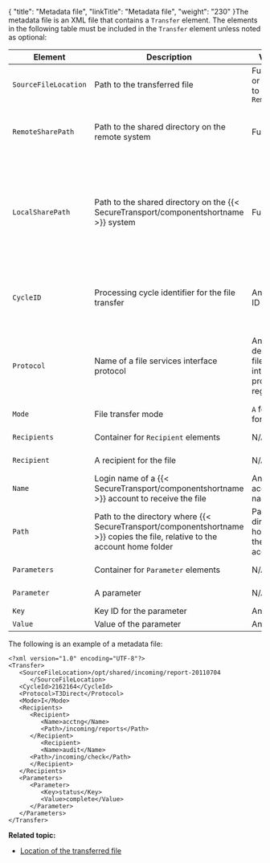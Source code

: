 {
    "title": "Metadata file",
    "linkTitle": "Metadata file",
    "weight": "230"
}The metadata file is an XML file that contains a `Transfer` element. The elements in the following table must be included in the `Transfer` element unless noted as optional:

<table>
   <thead>
      <tr>
<th class="HeadE-Column1-Header1">Element         </th>
<th class="HeadE-Column1-Header1">Description         </th>
<th class="HeadE-Column1-Header1">Valid values         </th>
<th class="HeadD-Column1-Header1">Notes         </th>
      </tr>
   </thead>
   <tbody>
      <tr>
         <td><code>SourceFileLocation</code>         </td>
         <td>Path to the transferred file         </td>
         <td>Full path name or path relative to <code>RemoteSharePath</code>         </td>
         <td>See <a href="../c_st_location_of_transferred_file#FileServicesInterfaceTransfers_2548184958_1062250" class="MCXref xref">Location of the transferred file</a>.         </td>
      </tr>
      <tr>
         <td><code>RemoteSharePath</code>         </td>
         <td>Path to the shared directory on the remote system         </td>
         <td>Full path name         </td>
         <td>Optional. {{< SecureTransport/componentshortname  >}} uses this to determine the location of the transferred file. See <a href="../c_st_location_of_transferred_file#FileServicesInterfaceTransfers_2548184958_1062250" class="MCXref xref">Location of the transferred file</a>.         </td>
      </tr>
      <tr>
         <td><code>LocalSharePath</code>         </td>
         <td>Path to the shared directory on the {{< SecureTransport/componentshortname  >}} system         </td>
         <td>Full path name         </td>
         <td><p>Optional.</p>
<p>Optional for transfers to {{< SecureTransport/componentshortname  >}}. {{< SecureTransport/componentshortname  >}} uses this to determine the location of the transferred file. See <a href="../c_st_location_of_transferred_file#FileServicesInterfaceTransfers_2548184958_1062250" class="MCXref xref">Location of the transferred file</a>.</p>         </td>
      </tr>
      <tr>
         <td><code>CycleID</code>         </td>
         <td>Processing cycle identifier for the file transfer         </td>
         <td>Any valid cycle ID         </td>
         <td>{{< SecureTransport/componentshortname  >}} uses this cycle ID in events reported to {{< SecureTransport/companyname  >}} Sentinel.         </td>
      </tr>
      <tr>
         <td><code>Protocol</code>         </td>
         <td>Name of a file services interface protocol         </td>
         <td>Any protocol defined in the file services interface protocol registry         </td>
         <td>{{< SecureTransport/componentshortname  >}} displays the corresponding display name in Protocol column of the <em>File Tracking</em> page and in events it sends to {{< SecureTransport/companyname  >}} Sentinel.         </td>
      </tr>
      <tr>
         <td><code>Mode</code>         </td>
         <td>File transfer mode         </td>
         <td><code>A</code> for ASCII or <code>I</code> for binary         </td>
         <td>          </td>
      </tr>
      <tr>
         <td><code>Recipients</code>         </td>
         <td>Container for <code>Recipient</code> elements         </td>
         <td>N/A         </td>
         <td>Optional. Contains any number of <code>Recipient</code> elements.         </td>
      </tr>
      <tr>
         <td><code>Recipient</code>         </td>
         <td>A recipient for the file         </td>
         <td>N/A         </td>
         <td>Optional. Contains a <code>Name</code> element and, optionally, a <code>Path</code> element         </td>
      </tr>
      <tr>
         <td><code>Name</code>         </td>
         <td>Login name of a {{< SecureTransport/componentshortname  >}} account to receive the file         </td>
         <td>Any existing account login name         </td>
         <td>          </td>
      </tr>
      <tr>
         <td><code>Path</code>         </td>
         <td>Path to the directory where {{< SecureTransport/componentshortname  >}} copies the file, relative to the account home folder         </td>
         <td>Path to any directory in the home folder of the named account         </td>
         <td>Optional. The default is the home folder of the account.         </td>
      </tr>
      <tr>
         <td><code>Parameters</code>         </td>
         <td>Container for <code>Parameter</code> elements         </td>
         <td>N/A         </td>
         <td>Optional. Contains any number of <code>Parameter</code> elements.         </td>
      </tr>
      <tr>
         <td><code>Parameter</code>         </td>
         <td>A parameter         </td>
         <td>N/A         </td>
         <td>Optional. Contains a <code>Key</code> element and, optionally, a <code>Value</code> element.         </td>
      </tr>
      <tr>
         <td><code>Key</code>         </td>
         <td>Key ID for the parameter         </td>
         <td>Any string         </td>
         <td>          </td>
      </tr>
      <tr>
         <td><code>Value</code>         </td>
         <td>Value of the parameter         </td>
         <td>Any string         </td>
         <td>Optional.         </td>
      </tr>
   </tbody>
</table>

The following is an example of a metadata file:



    <?xml version="1.0" encoding="UTF-8"?>
    <Transfer>
       <SourceFileLocation>/opt/shared/incoming/report-20110704
          </SourceFileLocation>
       <CycleId>2162164</CycleId>
       <Protocol>T3Direct</Protocol>
       <Mode>I</Mode>
       <Recipients>
          <Recipient>
             <Name>acctng</Name>
             <Path>/incoming/reports</Path>
          </Recipient> 
             <Recipient>
             <Name>audit</Name>
          <Path>/incoming/check</Path>
          </Recipient>
       </Recipients>
       <Parameters>
          <Parameter>
             <Key>status</Key>
             <Value>complete</Value>
          </Parameter>
       </Parameters>
    </Transfer>

**Related topic:**

-   <a href="../c_st_location_of_transferred_file" class="MCXref xref">Location of the transferred file</a>
